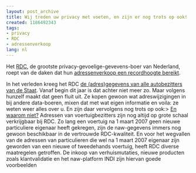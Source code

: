```yaml
---
layout: post_archive
title: Wij treden uw privacy met voeten, en zijn er nog trots op ook!
created: 1186492343
tags:
- privacy
- RDC
- adressenverkoop
lang: nl
---
```

Het [RDC](https://www.rdc.nl/Portal/nl-NL/Home.htm), de grootste privacy-gevoelige-gevevens-boer van Nederland, roept van de daken dat hun [adressenverkoop een recordhoogte bereikt](https://www.rdc.nl/Portal/nl-NL/Nieuws/Productnieuws/Adressenverkoop+RDC+op+recordhoogte.htm).

In het verleden kreeg het RDC [de (adres)gegevens van alle autobezitters van de Staat](http://www.sargasso.nl/archief/2007/01/23/het-is-maar-wat-u-privacy-gevoelig-noemt/). Vanaf begin dit jaar is dat achter niet meer zo. Maar volgens hunzelf maakt dat geen fluit uit. Ze kopen gewoon wat adreswijzigingen in bij andere data-boeren, mixen dat met wat eigen informatie en voila: ze weten weer alles over u. En zijn daar vervolgens nog trots op ook:<!--break-->> [En waarom niet?](https://www.rdc.nl/Portal/nl-NL/Nieuws/Productnieuws/Adressenverkoop+RDC+op+recordhoogte.htm) Adressen van voertuigbezitters zijn nog altijd op grote schaal verkrijgbaar bij RDC. Zo lang een voertuig na 1 maart 2007 geen nieuwe particuliere eigenaar heeft gekregen, zijn de naw-gegevens immers nog gewoon beschikbaar in de vertrouwde RDC-kwaliteit. En voor het wegvallen van de adressen van particulieren die wel na 1 maart 2007 eigenaar zijn geworden van een nieuwe of tweedehands voertuig, heeft RDC diverse maatregelen getroffen. De inkoop van verhuismutaties, nieuwe producten zoals klantvalidatie en het naw-platform INDI zijn hiervan goede voorbeelden
